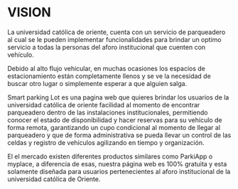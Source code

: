 # VISION

La universidad católica de oriente, cuenta con un servicio de parqueadero al cual se le pueden implementar funcionalidades para brindar un optimo servicio a todas la personas del aforo institucional que cuenten con vehículo.

Debido al alto flujo vehicular, en muchas ocasiones los espacios de estacionamiento están completamente llenos y se ve la necesidad de buscar otro lugar o simplemente esperar a que alguien salga.

Smart parking Lot es una pagina web que quieres brindar los usuarios de la universidad católica de oriente facilidad al momento de encontrar parqueadero dentro de las instalaciones institucionales, permitiendo conocer el estado de disponibilidad y hacer reservas para su vehículo de forma remota, garantizando un cupo condicional al momento de llegar al parqueadero y que de forma administrativa se pueda llevar un control de las celdas y registro de vehículos agilizando en tiempo y organización.

El el mercado existen diferentes productos similares como ParkiApp o myplace, a diferencia de esas, nuestra página web es 100% gratuita y esta solamente diseñada para usuarios pertenecientes al aforo institucional de la universidad católica de Oriente.
